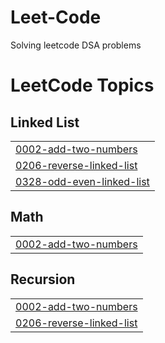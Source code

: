 # Leet-Code
Solving leetcode DSA problems

<!---LeetCode Topics Start-->
# LeetCode Topics
## Linked List
|  |
| ------- |
| [0002-add-two-numbers](https://github.com/naveenk220198/Leet-Code/tree/master/0002-add-two-numbers) |
| [0206-reverse-linked-list](https://github.com/naveenk220198/Leet-Code/tree/master/0206-reverse-linked-list) |
| [0328-odd-even-linked-list](https://github.com/naveenk220198/Leet-Code/tree/master/0328-odd-even-linked-list) |
## Math
|  |
| ------- |
| [0002-add-two-numbers](https://github.com/naveenk220198/Leet-Code/tree/master/0002-add-two-numbers) |
## Recursion
|  |
| ------- |
| [0002-add-two-numbers](https://github.com/naveenk220198/Leet-Code/tree/master/0002-add-two-numbers) |
| [0206-reverse-linked-list](https://github.com/naveenk220198/Leet-Code/tree/master/0206-reverse-linked-list) |
<!---LeetCode Topics End-->
